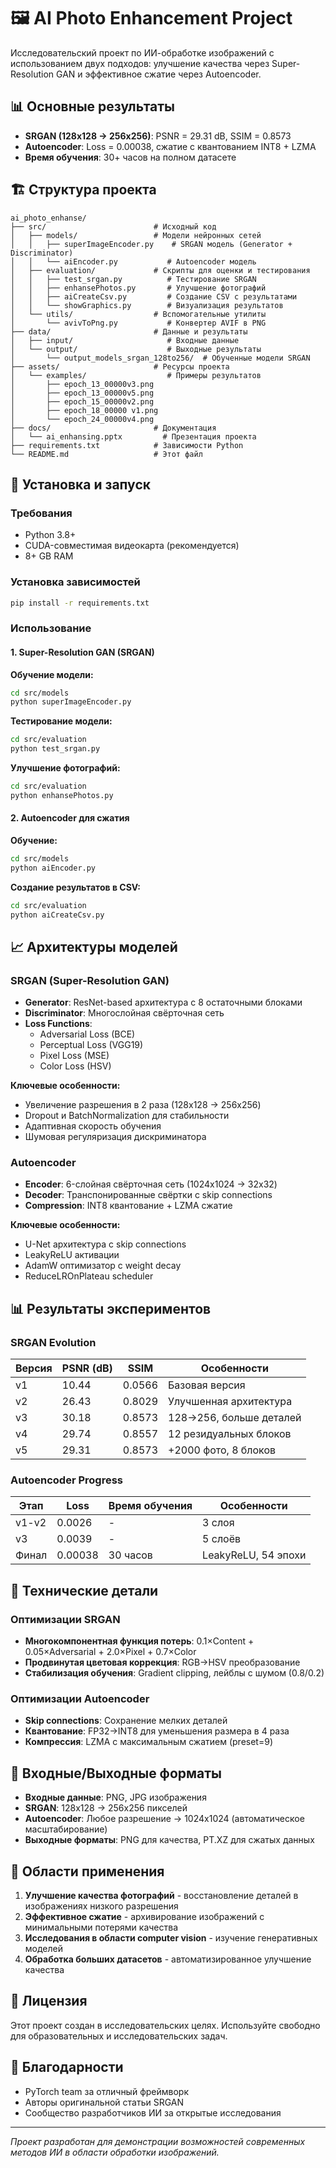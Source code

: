 # 🖼️ AI Photo Enhancement Project

Исследовательский проект по ИИ-обработке изображений с использованием двух подходов: улучшение качества через Super-Resolution GAN и эффективное сжатие через Autoencoder.

## 📊 Основные результаты

- **SRGAN (128x128 → 256x256)**: PSNR = 29.31 dB, SSIM = 0.8573
- **Autoencoder**: Loss = 0.00038, сжатие с квантованием INT8 + LZMA
- **Время обучения**: 30+ часов на полном датасете

## 🏗️ Структура проекта

```
ai_photo_enhanse/
├── src/                        # Исходный код
│   ├── models/                 # Модели нейронных сетей
│   │   ├── superImageEncoder.py    # SRGAN модель (Generator + Discriminator)
│   │   └── aiEncoder.py           # Autoencoder модель
│   ├── evaluation/             # Скрипты для оценки и тестирования
│   │   ├── test_srgan.py          # Тестирование SRGAN
│   │   ├── enhansePhotos.py       # Улучшение фотографий
│   │   ├── aiCreateCsv.py         # Создание CSV с результатами
│   │   └── showGraphics.py        # Визуализация результатов
│   └── utils/                  # Вспомогательные утилиты
│       └── avivToPng.py           # Конвертер AVIF в PNG
├── data/                       # Данные и результаты
│   ├── input/                     # Входные данные
│   └── output/                    # Выходные результаты
│       └── output_models_srgan_128to256/  # Обученные модели SRGAN
├── assets/                     # Ресурсы проекта
│   └── examples/                  # Примеры результатов
│       ├── epoch_13_00000v3.png
│       ├── epoch_13_00000v5.png
│       ├── epoch_15_00000v2.png
│       ├── epoch_18_00000 v1.png
│       └── epoch_24_00000v4.png
├── docs/                       # Документация
│   └── ai_enhansing.pptx         # Презентация проекта
├── requirements.txt            # Зависимости Python
└── README.md                   # Этот файл
```

## 🚀 Установка и запуск

### Требования

- Python 3.8+
- CUDA-совместимая видеокарта (рекомендуется)
- 8+ GB RAM

### Установка зависимостей

```bash
pip install -r requirements.txt
```

### Использование

#### 1. Super-Resolution GAN (SRGAN)

**Обучение модели:**
```bash
cd src/models
python superImageEncoder.py
```

**Тестирование модели:**
```bash
cd src/evaluation
python test_srgan.py
```

**Улучшение фотографий:**
```bash
cd src/evaluation
python enhansePhotos.py
```

#### 2. Autoencoder для сжатия

**Обучение:**
```bash
cd src/models
python aiEncoder.py
```

**Создание результатов в CSV:**
```bash
cd src/evaluation
python aiCreateCsv.py
```

## 📈 Архитектуры моделей

### SRGAN (Super-Resolution GAN)

- **Generator**: ResNet-based архитектура с 8 остаточными блоками
- **Discriminator**: Многослойная свёрточная сеть
- **Loss Functions**: 
  - Adversarial Loss (BCE)
  - Perceptual Loss (VGG19)
  - Pixel Loss (MSE)
  - Color Loss (HSV)

**Ключевые особенности:**
- Увеличение разрешения в 2 раза (128x128 → 256x256)
- Dropout и BatchNormalization для стабильности
- Адаптивная скорость обучения
- Шумовая регуляризация дискриминатора

### Autoencoder

- **Encoder**: 6-слойная свёрточная сеть (1024x1024 → 32x32)
- **Decoder**: Транспонированные свёртки с skip connections
- **Compression**: INT8 квантование + LZMA сжатие

**Ключевые особенности:**
- U-Net архитектура с skip connections
- LeakyReLU активации
- AdamW оптимизатор с weight decay
- ReduceLROnPlateau scheduler

## 📊 Результаты экспериментов

### SRGAN Evolution

| Версия | PSNR (dB) | SSIM | Особенности |
|--------|-----------|------|-------------|
| v1     | 10.44     | 0.0566 | Базовая версия |
| v2     | 26.43     | 0.8029 | Улучшенная архитектура |
| v3     | 30.18     | 0.8573 | 128→256, больше деталей |
| v4     | 29.74     | 0.8557 | 12 резидуальных блоков |
| v5     | 29.31     | 0.8573 | +2000 фото, 8 блоков |

### Autoencoder Progress

| Этап | Loss | Время обучения | Особенности |
|------|------|----------------|-------------|
| v1-v2 | 0.0026 | - | 3 слоя |
| v3 | 0.0039 | - | 5 слоёв |
| Финал | 0.00038 | 30 часов | LeakyReLU, 54 эпохи |

## 🔬 Технические детали

### Оптимизации SRGAN
- **Многокомпонентная функция потерь**: 0.1×Content + 0.05×Adversarial + 2.0×Pixel + 0.7×Color
- **Продвинутая цветовая коррекция**: RGB→HSV преобразование
- **Стабилизация обучения**: Gradient clipping, лейблы с шумом (0.8/0.2)

### Оптимизации Autoencoder
- **Skip connections**: Сохранение мелких деталей
- **Квантование**: FP32→INT8 для уменьшения размера в 4 раза
- **Компрессия**: LZMA с максимальным сжатием (preset=9)

## 📁 Входные/Выходные форматы

- **Входные данные**: PNG, JPG изображения
- **SRGAN**: 128x128 → 256x256 пикселей
- **Autoencoder**: Любое разрешение → 1024x1024 (автоматическое масштабирование)
- **Выходные форматы**: PNG для качества, PT.XZ для сжатых данных

## 🎯 Области применения

1. **Улучшение качества фотографий** - восстановление деталей в изображениях низкого разрешения
2. **Эффективное сжатие** - архивирование изображений с минимальными потерями качества
3. **Исследования в области computer vision** - изучение генеративных моделей
4. **Обработка больших датасетов** - автоматизированное улучшение качества

## 📄 Лицензия

Этот проект создан в исследовательских целях. Используйте свободно для образовательных и исследовательских задач.

## 🙏 Благодарности

- PyTorch team за отличный фреймворк
- Авторы оригинальной статьи SRGAN
- Сообщество разработчиков ИИ за открытые исследования

---

*Проект разработан для демонстрации возможностей современных методов ИИ в области обработки изображений.*